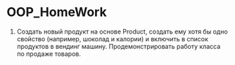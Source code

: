 # OOP_HomeWork

1. Создать новый продукт на основе Product, создать ему хотя бы одно свойство (например, шоколад и калории) и включить в список продуктов в вендинг машину. Продемонстрировать работу класса по продаже товаров.